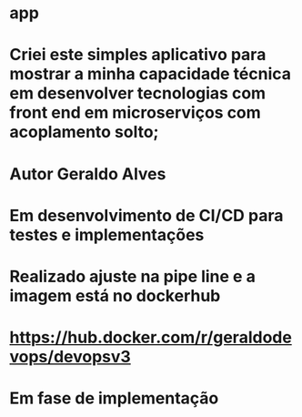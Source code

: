 # app


# Criei este simples aplicativo para mostrar a minha capacidade técnica em desenvolver tecnologias com front end em microserviços com acoplamento solto; 

# Autor Geraldo Alves 

# Em desenvolvimento de CI/CD para testes e implementações 

# Realizado ajuste na pipe line e a imagem está no dockerhub

# https://hub.docker.com/r/geraldodevops/devopsv3 

# Em fase de implementação